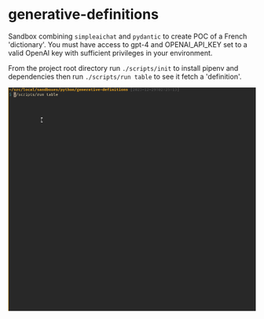 # generative-definitions
Sandbox combining `simpleaichat` and  `pydantic` to create POC of a French 'dictionary'.
You must have access to gpt-4 and OPENAI_API_KEY set to a valid OpenAI key with sufficient privileges in your environment.

From the project root directory run `./scripts/init` to install pipenv and dependencies
then run `./scripts/run table` to see it fetch a 'definition'.

![table](https://raw.githubusercontent.com/kzsh/generative-definitions/main/generative-definition--table.gif "Look up 'table'")
